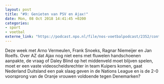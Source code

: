 ```yaml
---
layout: post
title: "#9: Genieten van PSV en Ajax!"
date: Mon, 08 Oct 2018 14:41:45 +0200
categories: 
- sport 
- voetbal 
externe_link: "https://podcast.npo.nl/file/nos-voetbalpodcast/2352/content.omroep.nl/portal/podcast/nporadio1/nos-voetbalpodcast/2018/10/nporadio1_nos-voetbalpodcast_20181008_de-nos-voetbalpodcast-9-genieten-van-psv-en-ajax.mp3"
---
```


Deze week met Arno Vermeulen, Frank Snoeks, Ragnar Niemeijer en Jan Roelfs. Over AZ dat Ajax nog niet eens met fluwelen handschoenen aanpakte, de vraag of Daley Blind op het middenveld moet blijven spelen, moet er een vaste videoscheidsrechter in team Kuipers komen, gaat Nederland Duitsland een pak slaag geven in de Nations League en is de 2-0 voorsprong van de Oranje vrouwen voldoende tegen Denemarken?
